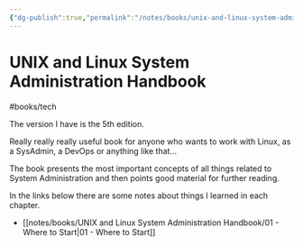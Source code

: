 ```yaml
---
{"dg-publish":true,"permalink":"/notes/books/unix-and-linux-system-administration-handbook/unix-and-linux-system-administration-handbook/","dgHomeLink":true,"dgPassFrontmatter":false,"dgShowBacklinks":true,"dgShowLocalGraph":false}
---
```



# UNIX and Linux System Administration Handbook

#books/tech 

The version I have is the 5th edition.

Really really really useful book for anyone who wants to work with Linux, as a SysAdmin, a DevOps or anything like that...

The book presents the most important concepts of all things related to System Administration and then points good material for further reading.

In the links below there are some notes about things I learned in each chapter.

- [[notes/books/UNIX and Linux System Administration Handbook/01 - Where to Start|01 - Where to Start]]